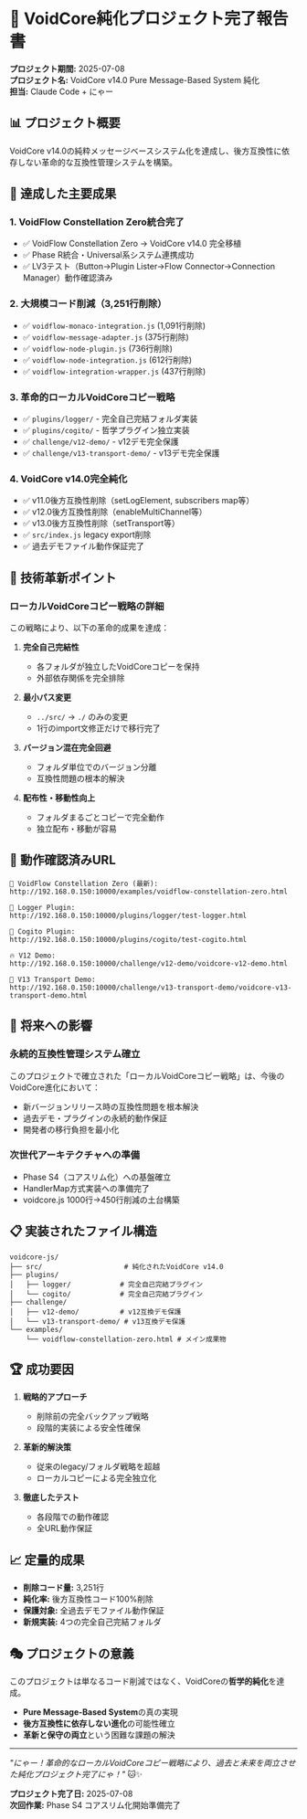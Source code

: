 # 🎉 VoidCore純化プロジェクト完了報告書

**プロジェクト期間:** 2025-07-08  
**プロジェクト名:** VoidCore v14.0 Pure Message-Based System 純化  
**担当:** Claude Code + にゃー  

## 📊 プロジェクト概要

VoidCore v14.0の純粋メッセージベースシステム化を達成し、後方互換性に依存しない革命的な互換性管理システムを構築。

## 🎯 達成した主要成果

### 1. VoidFlow Constellation Zero統合完了
- ✅ VoidFlow Constellation Zero → VoidCore v14.0 完全移植
- ✅ Phase R統合・Universal系システム連携成功
- ✅ LV3テスト（Button→Plugin Lister→Flow Connector→Connection Manager）動作確認済み

### 2. 大規模コード削減（3,251行削除）
- ✅ `voidflow-monaco-integration.js` (1,091行削除)
- ✅ `voidflow-message-adapter.js` (375行削除)
- ✅ `voidflow-node-plugin.js` (736行削除)
- ✅ `voidflow-node-integration.js` (612行削除)
- ✅ `voidflow-integration-wrapper.js` (437行削除)

### 3. 革命的ローカルVoidCoreコピー戦略
- ✅ `plugins/logger/` - 完全自己完結フォルダ実装
- ✅ `plugins/cogito/` - 哲学プラグイン独立実装
- ✅ `challenge/v12-demo/` - v12デモ完全保護
- ✅ `challenge/v13-transport-demo/` - v13デモ完全保護

### 4. VoidCore v14.0完全純化
- ✅ v11.0後方互換性削除（setLogElement, subscribers map等）
- ✅ v12.0後方互換性削除（enableMultiChannel等）
- ✅ v13.0後方互換性削除（setTransport等）
- ✅ `src/index.js` legacy export削除
- ✅ 過去デモファイル動作保証完了

## 🚀 技術革新ポイント

### ローカルVoidCoreコピー戦略の詳細

この戦略により、以下の革命的成果を達成：

1. **完全自己完結性**
   - 各フォルダが独立したVoidCoreコピーを保持
   - 外部依存関係を完全排除

2. **最小パス変更**
   - `../src/` → `./` のみの変更
   - 1行のimport文修正だけで移行完了

3. **バージョン混在完全回避**
   - フォルダ単位でのバージョン分離
   - 互換性問題の根本的解決

4. **配布性・移動性向上**
   - フォルダまるごとコピーで完全動作
   - 独立配布・移動が容易

## 📱 動作確認済みURL

```
🌟 VoidFlow Constellation Zero (最新):
http://192.168.0.150:10000/examples/voidflow-constellation-zero.html

🧾 Logger Plugin:
http://192.168.0.150:10000/plugins/logger/test-logger.html

🤔 Cogito Plugin:
http://192.168.0.150:10000/plugins/cogito/test-cogito.html

🔥 V12 Demo:
http://192.168.0.150:10000/challenge/v12-demo/voidcore-v12-demo.html

💓 V13 Transport Demo:
http://192.168.0.150:10000/challenge/v13-transport-demo/voidcore-v13-transport-demo.html
```

## 🎯 将来への影響

### 永続的互換性管理システム確立
このプロジェクトで確立された「ローカルVoidCoreコピー戦略」は、今後のVoidCore進化において：

- 新バージョンリリース時の互換性問題を根本解決
- 過去デモ・プラグインの永続的動作保証
- 開発者の移行負担を最小化

### 次世代アーキテクチャへの準備
- Phase S4（コアスリム化）への基盤確立
- HandlerMap方式実装への準備完了
- voidcore.js 1000行→450行削減の土台構築

## 📋 実装されたファイル構造

```
voidcore-js/
├── src/                    # 純化されたVoidCore v14.0
├── plugins/
│   ├── logger/            # 完全自己完結プラグイン
│   └── cogito/            # 完全自己完結プラグイン
├── challenge/
│   ├── v12-demo/          # v12互換デモ保護
│   └── v13-transport-demo/ # v13互換デモ保護
└── examples/
    └── voidflow-constellation-zero.html # メイン成果物
```

## 🏆 成功要因

1. **戦略的アプローチ**
   - 削除前の完全バックアップ戦略
   - 段階的実装による安全性確保

2. **革新的解決策**
   - 従来のlegacy/フォルダ戦略を超越
   - ローカルコピーによる完全独立化

3. **徹底したテスト**
   - 各段階での動作確認
   - 全URL動作保証

## 📈 定量的成果

- **削除コード量:** 3,251行
- **純化率:** 後方互換性コード100%削除
- **保護対象:** 全過去デモファイル動作保証
- **新規実装:** 4つの完全自己完結フォルダ

## 🎭 プロジェクトの意義

このプロジェクトは単なるコード削減ではなく、VoidCoreの**哲学的純化**を達成。

- **Pure Message-Based System**の真の実現
- **後方互換性に依存しない進化**の可能性確立
- **革新と保守の両立**という困難な課題の解決

---

*"にゃー！革命的なローカルVoidCoreコピー戦略により、過去と未来を両立させた純化プロジェクト完了にゃ！"* 🐱✨

**プロジェクト完了日:** 2025-07-08  
**次回作業:** Phase S4 コアスリム化開始準備完了
